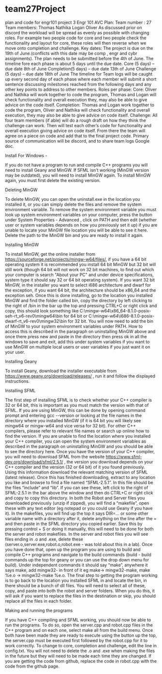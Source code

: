 # team27Project
plan and code for engr101 project 3
Engr 101 AVC Plan:
Team number : 27
Team members:
Thomas 
Nathika 
Logan
Oliver
As discussed prior on discord the workload will be spread as evenly as possible with changing roles. For example two people code for core and two people check the functionality and layout for core, these roles will then reverse when we move onto completion and challenge.
Key dates: 
The project is due on the 19th of June.(conflicts with this date may be comp , engr and cybr assignments).
The plan needs to be submitted before the 4th of June.
The timeline fore each phase is about 5 days until the due date.
Core (5 days) – due date 8th of June
Completion(5 days) – due date 13th of June
Challenge (5 days) – due date 18th of June
The timeline for Team logs will be caught up every second day of each phase where each member will submit a short sentence discussing milestones reached from the following days and any other key points to address to other members.
Roles per phase:
Core: Oliver and Nathika will work together to code the program, Thomas and Logan will check functionality and overall execution they, may also be able to give advice on the code itself.
Completion: Thomas and Logan work together to code the program, Oliver and Nathika will check functionality and overall execution, they may also be able to give advice on code itself.
Challenge: All four team members (if able) will do a rough draft on how they think the challenge can work. Then will test each other’s code for functionality and overall execution giving advice on code itself. From there the team will agree on a piece on code and add that to the final project code.
Primary source of communication will be discord, and to share team logs Google doc.

Install
For Windows -

If you do not have a program to run and compile C++ programs you will need to install Geany and MinGW. If SFML isn't working (MinGW version may be outdated), you will need to install MinGW again. To install MinGW again, you must first delete the existing version. 


Deleting MinGW

To delete MinGW, you can open the uninstall.exe in the location you installed it, or you can simply delete the files and remove the system environment variable. To remove the system environment variable you must look up system environment variables on your computer, press the button under System Properties - Advanced , click on PATH and then edit (whether user or system variables depends on how you previously set it up) if you are unable to locate your MinGW file location you will be able to see it here. Delete the path to the MinGW bin and you are ready to install it again.


Installing MinGW

To install MinGW, get the online installer from https://sourceforge.net/projects/mingw-w64/files/, if you have a 64 bit operating system it is recommended you install 64 bit MinGW but 32 bit will still work (though 64 bit will not work on 32 bit machines, to find out which your computer is search "About your PC" and under device specifications, system type it should say 32 or 64 bit operating system). If you want 32 bit MinGW, in the installer you want to select i686 architecture and dwarf for the exception, if you want 64 bit, the architecture should be x86_64 and the exception seh. Once this is done installing, go to the location you installed MinGW and find the folder called bin, copy the directory by left clicking to the right of /bin in the bar up the top and pressing CTRL+C or right click and copy, this should look something like C:\mingw-w64\x86_64-8.1.0-posix-seh-rt_v6-rev0\mingw64\bin for 64 bit or C:\mingw-w64\i686-8.1.0-posix-dwarf-rt_v6-rev0\mingw32\bin for 32 bit. You will now need to add the bin of MinGW to your system environment variables under PATH. How to access this is described in the paragraph on uninstalling MinGW above and once there press new and paste in the directory then press ok in all the windows to save and exit, add this under system variables if you want to use MinGW on multiple local users or user variables if you just want it on your user.


Installing Geany

To install Geany, download the installer executable from https://www.geany.org/download/releases/ , run it and follow the displayed instructions.


Installing SFML

The first step of installing SFML is to check whether your C++ compiler is 32 or 64 bit, this is important as you must match the version with that of SFML. If you are using MinGW, this can be done by opening command prompt and entering gcc --version or looking at the file names in the directory where you installed MinGW (if it is 64 bit you will likely see mingw64 or mingw-w64 and vice versa for 32 bit). For other C++ compilers, please refer to relevant file names or search up online how to find the version. If you are unable to find the location where you installed your C++ compiler, you can open the system environment variables as described in the paragraph on uninstalling MinGW and you should be able to see the directory here. Once you have the version of your C++ compiler, you will need to download SFML from the website https://www.sfml-dev.org/download/sfml/2.5.1/ , the version you download depends on your C++ compiler and the version (32 or 64 bit)
of it you found previously. Using this information download the relevant matching version of SFML (latest release). Once this has finished downloading, extract to any location you like and browse to find a file named “SFML-2.5.1”.  In this file should be the files “include” and “lib”. If you can see these, left click to the right of SFML-2.5.1 in the bar above the window and then do CTRL+C or right click and copy to copy this directory. In both the Robot and Server files you downloaded previously (unzip if zipped), you will find a “makefile”, open these with any text editor (eg notepad or you could use Geany if you have it). In the makefiles, you will find up the top it says DIR=... or some other variable name with a directory after it, delete anything on the line after the = and then paste in the SFML directory you copied earlier. Save this by pressing control + S or doing it manually, this will need to be done for both the server and robot makefiles. In the server and robot files you will see files ending in .o and .exe, delete these (server.o,server.exe,robot.o,robot.exe - was told about this in a lab). Once you have done that, open up the program you are using to build and compile C++ programs and navigate to the build commands (build - build commands up the top for geany or you can use the drop down menu for build). Under independent commands it should say “make”, anywhere it says make, add mingw32- in front of it eg make-> mingw32-make, make %e.o -> mingw32-make %e.o. The final step to getting the program working is to go back to the location you installed SFML in and locate the bin, in there should be a bunch of dll files. You will need to select all of these, copy, and paste into both the robot and server folders. When you do this, it will ask if you want to replace the files in the destination or skip, you should replace all the files in each folder.


Making and running the programs

If you have C++ compiling and SFML working, you should now be able to run the programs. To do so, open the server.cpp and robot.cpp files in the C++ program and on each one, select make all from the build menu. Once both have been made they are ready to execute using the button up the top, the server.cpp must be executed first followed by the robot.cpp for it to work correctly. To change to core, completion and challenge, edit the line in config.txt. You will not need to delete the .o and .exe when making the files in the future but they will need to be made each time they are changed. If you are getting the code from github, replace the code in robot.cpp with the code from the github page.




